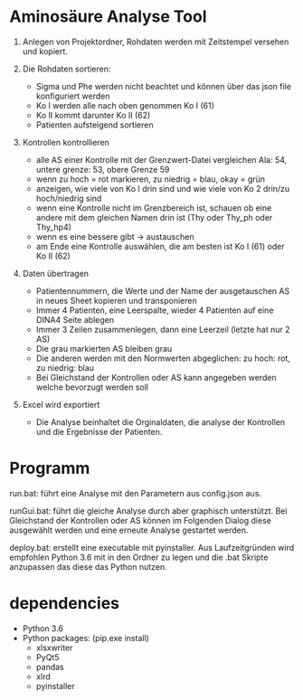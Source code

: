 # Aminosäure Analyse Tool
1. Anlegen von Projektordner, Rohdaten werden mit Zeitstempel versehen und kopiert.

2. Die Rohdaten sortieren:
    - Sigma und Phe werden nicht beachtet und können über das json file konfiguriert werden
    - Ko I werden alle nach oben genommen Ko I (61)
    - Ko II kommt darunter Ko II (62)
    - Patienten aufsteigend sortieren

3. Kontrollen kontrollieren
    - alle AS einer Kontrolle mit der Grenzwert-Datei vergleichen Ala: 54, untere grenze: 53, obere Grenze 59
    - wenn zu hoch = rot markieren, zu niedrig = blau, okay = grün
    - anzeigen, wie viele von Ko I drin sind und wie viele von Ko 2 drin/zu hoch/niedrig sind
    - wenn eine Kontrolle nicht im Grenzbereich ist, schauen ob eine andere mit dem gleichen Namen drin ist (Thy oder Thy_ph oder Thy_hp4)
    - wenn es eine bessere gibt → austauschen
    - am Ende eine Kontrolle auswählen, die am besten ist Ko I (61) oder Ko II (62)

4. Daten übertragen
    - Patientennummern, die Werte und der Name der ausgetauschen AS in neues Sheet kopieren und transponieren
    - Immer 4 Patienten, eine Leerspalte, wieder 4 Patienten auf eine DINA4 Seite ablegen
    - Immer 3 Zeilen zusammenlegen, dann eine Leerzeil (letzte hat nur 2 AS)
    - Die grau markierten AS bleiben grau
    - Die anderen werden mit den Normwerten abgeglichen: zu hoch: rot, zu niedrig: blau
    - Bei Gleichstand der Kontrollen oder AS kann angegeben werden welche bevorzugt werden soll    

5. Excel wird exportiert
    - Die Analyse beinhaltet die Orginaldaten, die analyse der Kontrollen und die Ergebnisse der Patienten.

# Programm
run.bat: führt eine Analyse mit den Parametern aus config.json aus.

runGui.bat: führt die gleiche Analyse durch aber graphisch unterstützt. Bei Gleichstand der Kontrollen oder AS können im Folgenden Dialog diese ausgewählt werden und eine erneute Analyse gestartet werden.

deploy.bat: erstellt eine executable mit pyinstaller. Aus Laufzeitgründen wird empfohlen Python 3.6 mit in den Ordner zu legen und die .bat Skripte anzupassen das diese das Python nutzen.

# dependencies
- Python 3.6
- Python packages: (pip.exe install)
  - xlsxwriter
  - PyQt5
  - pandas
  - xlrd
  - pyinstaller
